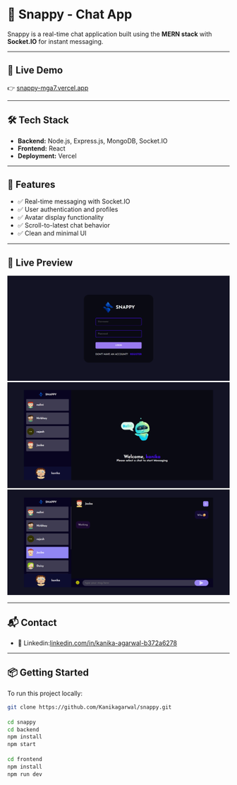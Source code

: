 # 💼 Snappy - Chat App

Snappy is a real-time chat application built using the **MERN stack** with **Socket.IO** for instant messaging.

---

## 🚀 Live Demo

👉 [snappy-mga7.vercel.app](https://snappy-mga7.vercel.app)

---

## 🛠️ Tech Stack

- **Backend:** Node.js, Express.js, MongoDB, Socket.IO
- **Frontend:** React
- **Deployment:** Vercel

---

## 🎯 Features

- ✅ Real-time messaging with Socket.IO
- ✅ User authentication and profiles
- ✅ Avatar display functionality
- ✅ Scroll-to-latest chat behavior
- ✅ Clean and minimal UI

---

## 📱 Live Preview


![Login Section](./ss/1.png)
![Chats](./ss/2.png)
![Messaging](./ss/3.png)


---

## 📬 Contact

- 💼 Linkedin:[linkedin.com/in/kanika-agarwal-b372a6278](https://www.linkedin.com/in/kanika-agarwal-b372a6278)

---

## 📦 Getting Started

To run this project locally:

```bash
git clone https://github.com/Kanikagarwal/snappy.git

cd snappy
cd backend
npm install
npm start

cd frontend
npm install
npm run dev
